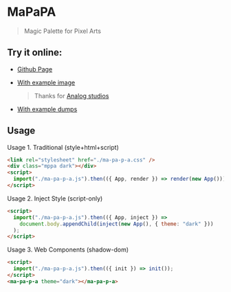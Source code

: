 # MaPaPA

> Magic Palette for Pixel Arts

## Try it online:

- [Github Page](https://zhengxiaoyao0716.github.io/ma-pa-p-a/)

- [With example image](https://zhengxiaoyao0716.github.io/ma-pa-p-a/?fetch=https://raw.githubusercontent.com/zhengxiaoyao0716/ma-pa-p-a/main/.docs/example.png)

  > Thanks for [Analog studios](https://itch.io/c/1507436/fantasy-)

- [With example dumps](https://zhengxiaoyao0716.github.io/ma-pa-p-a/?fetch=https://raw.githubusercontent.com/zhengxiaoyao0716/ma-pa-p-a/main/.docs/[mppa]%20[8a3f2a]%208x3.skin.png&fetch=https://raw.githubusercontent.com/zhengxiaoyao0716/ma-pa-p-a/main/.docs/[mppa]%20[8a3f2a]%20fPlayer_%20[elf].data.gz)

## Usage

Usage 1. Traditional (style+html+script)

```html
<link rel="stylesheet" href="./ma-pa-p-a.css" />
<div class="mppa dark"></div>
<script>
  import("./ma-pa-p-a.js").then(({ App, render }) => render(new App()));
</script>
```

Usage 2. Inject Style (script-only)

```html
<script>
  import("./ma-pa-p-a.js").then(({ App, inject }) =>
    document.body.appendChild(inject(new App(), { theme: "dark" }))
  );
</script>
```

Usage 3. Web Components (shadow-dom)

```html
<script>
  import("./ma-pa-p-a.js").then(({ init }) => init());
</script>
<ma-pa-p-a theme="dark"></ma-pa-p-a>
```
